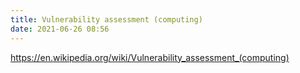 ```yaml
---
title: Vulnerability assessment (computing)
date: 2021-06-26 08:56
---
```


https://en.wikipedia.org/wiki/Vulnerability_assessment_(computing)
